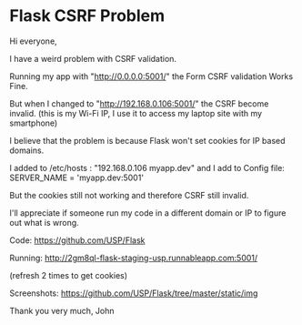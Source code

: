 # Flask CSRF Problem

Hi everyone,

I have a weird problem with CSRF validation.

Running my app with "http://0.0.0.0:5001/" the Form CSRF validation Works Fine.

But when I changed to "http://192.168.0.106:5001/" the CSRF become invalid. (this is my Wi-Fi IP, I use it to access my laptop site with my smartphone)

I believe that the problem is because Flask won't set cookies for IP based domains.

I added to /etc/hosts : "192.168.0.106 myapp.dev" and I add to Config file: SERVER_NAME = 'myapp.dev:5001'

But the cookies still not working and therefore CSRF still invalid.

I'll appreciate if someone run my code in a different domain or IP to figure out what is wrong.

Code: https://github.com/USP/Flask

Running:  http://2gm8ql-flask-staging-usp.runnableapp.com:5001/

(refresh 2 times to get cookies)


Screenshots: https://github.com/USP/Flask/tree/master/static/img

Thank you very much,
John
